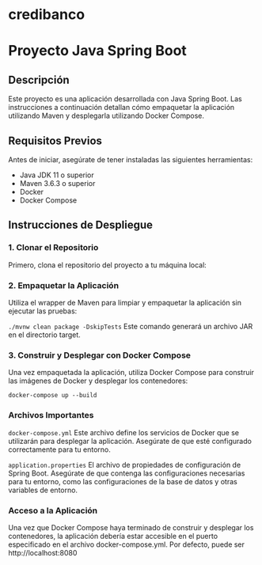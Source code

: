 # credibanco
# Proyecto Java Spring Boot

## Descripción
Este proyecto es una aplicación desarrollada con Java Spring Boot. Las instrucciones a continuación detallan cómo empaquetar la aplicación utilizando Maven y desplegarla utilizando Docker Compose.

## Requisitos Previos
Antes de iniciar, asegúrate de tener instaladas las siguientes herramientas:

- Java JDK 11 o superior
- Maven 3.6.3 o superior
- Docker
- Docker Compose

## Instrucciones de Despliegue

### 1. Clonar el Repositorio
Primero, clona el repositorio del proyecto a tu máquina local:


### 2. Empaquetar la Aplicación
Utiliza el wrapper de Maven para limpiar y empaquetar la aplicación sin ejecutar las pruebas:

```./mvnw clean package -DskipTests```
Este comando generará un archivo JAR en el directorio target.

### 3. Construir y Desplegar con Docker Compose
Una vez empaquetada la aplicación, utiliza Docker Compose para construir las imágenes de Docker y desplegar los contenedores:

```docker-compose up --build```

### Archivos Importantes
`docker-compose.yml`
Este archivo define los servicios de Docker que se utilizarán para desplegar la aplicación. Asegúrate de que esté configurado correctamente para tu entorno.

`application.properties`
El archivo de propiedades de configuración de Spring Boot. Asegúrate de que contenga las configuraciones necesarias para tu entorno, como las configuraciones de la base de datos y otras variables de entorno.

### Acceso a la Aplicación
Una vez que Docker Compose haya terminado de construir y desplegar los contenedores, la aplicación debería estar accesible en el puerto especificado en el archivo docker-compose.yml. Por defecto, puede ser http://localhost:8080
